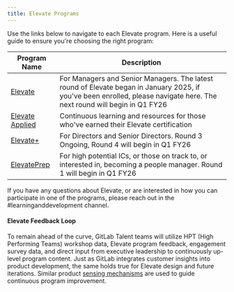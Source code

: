 ```yaml
---
title: Elevate Programs
---
```


Use the links below to navigate to each Elevate program. Here is a useful guide to ensure you're choosing the right program:

| Program Name | Description |
| ----- | -------- |
| [Elevate](/handbook/people-group/learning-and-development/elevate-programs/elevate/) | For Managers and Senior Managers. The latest round of Elevate began in January 2025, if you've been enrolled, please navigate here. The next round will begin in Q1 FY26 |
| [Elevate Applied](/handbook/people-group/learning-and-development/elevate-programs/elevate-applied/) | Continuous learning and resources for those who've earned their Elevate certification |
| [Elevate+](/handbook/people-group/learning-and-development/elevate-programs/elevate+/) | For Directors and Senior Directors. Round 3 Ongoing, Round 4 will begin in Q1 FY26 |
| [ElevatePrep](/handbook/people-group/learning-and-development/elevate-programs/elevate-prep/) | For high potential ICs, or those on track to, or interested in, becoming a people manager. Round 1 will begin in Q1 FY26 |

If you have any questions about Elevate, or are interested in how you can participate in one of the programs, please reach out in the #learninganddevelopment channel.

#### Elevate Feedback Loop

To remain ahead of the curve, GitLab Talent teams will utilize HPT (High Performing Teams) workshop data, Elevate program feedback, engagement survey data, and direct input from executive leadership to continuously up-level program content. Just as GitLab integrates customer insights into product development, the same holds true for Elevate design and future iterations. Similar product [sensing mechanisms](/handbook/product/product-processes/sensing-mechanisms/) are used to guide continuous program improvement.
